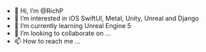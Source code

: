 - 👋 Hi, I’m @RichP
- 👀 I’m interested in iOS SwiftUI, Metal, Unity, Unreal and Django
- 🌱 I’m currently learning Unreal Engine 5
- 💞️ I’m looking to collaborate on ...
- 📫 How to reach me ...

<!---
RichP/RichP is a ✨ special ✨ repository because its `README.md` (this file) appears on your GitHub profile.
You can click the Preview link to take a look at your changes.
--->
